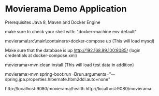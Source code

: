 # Movierama Demo Application

Prerequisites Java 8, Maven and Docker Engine

make sure to check your shell with: "docker-machine env default"

movierama\src\main\containers>docker-compose up  (This will load mysql)  

Make sure that the database is up http://192.168.99.100:8085/ (login credentials at docker-compose.xml)

movierama>mvn clean install  (This will load test data in addition)

movierama>mvn spring-boot:run -Drun.arguments="--spring.jpa.properties.hibernate.hbm2ddl.auto=none"

http://localhost:9080/movierama/health
http://localhost:9080/movierama
